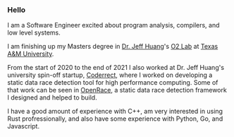 ### Hello

I am a Software Engineer excited about program analysis, compilers, and low level systems. 

I am finishing up my Masters degree in [Dr. Jeff Huang](https://engineering.tamu.edu/cse/profiles/huang-jeff.html)'s [O2 Lab](https://o2lab.github.io/) at [Texas A&M University](https://www.tamu.edu/).

From the start of 2020 to the end of 2021 I also worked at Dr. Jeff Huang's university spin-off startup, [Coderrect](https://coderrect.com/), where I worked on developing a static data race detection tool for high performance computing. Some of that work can be seen in [OpenRace](https://github.com/coderrect-inc/OpenRace), a static data race detection framework I designed and helped to build.

I have a good amount of experience with C++, am very interested in using Rust profressionally, and also have some experience with Python, Go, and Javascript.

<!--
**BradSwain/BradSwain** is a ✨ _special_ ✨ repository because its `README.md` (this file) appears on your GitHub profile.


Here are some ideas to get you started:

- 🔭 I’m currently working on [OpenRace](https://github.com/coderrect-inc/OpenRace)
- 🌱 I’m currently learning how to build an open source project.
- 👯 I’m looking to collaborate on [OpenRace](https://github.com/coderrect-inc/OpenRace)
- 🤔 I’m looking for help with [OpenRace](https://github.com/coderrect-inc/OpenRace)
- 💬 Ask me about [OpenRace](https://github.com/coderrect-inc/OpenRace)
- 📫 How to reach me: brad@coderrect.com
- 😄 Pronouns: He/Him
- ⚡ Fun fact: If you are reading this you are cool

-->
